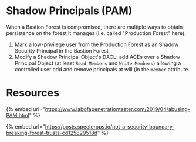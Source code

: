 # Shadow Principals (PAM)

When a Bastion Forest is compromised, there are multiple ways to obtain persistence on the forest it manages (i.e. called "Production Forest" here).

1. Mark a low-privilege user from the Production Forest as an Shadow Security Principal in the Bastion Forest
2. Modify a Shadow Principal Object's DACL: add ACEs over a Shadow Principal Object (at least `Read Members` and `Write Members`) allowing a controlled user add and remove principals at will (in the `member` attribute.

# Resources

{% embed url="https://www.labofapenetrationtester.com/2019/04/abusing-PAM.html" %}

{% embed url="https://posts.specterops.io/not-a-security-boundary-breaking-forest-trusts-cd125829518d" %}


